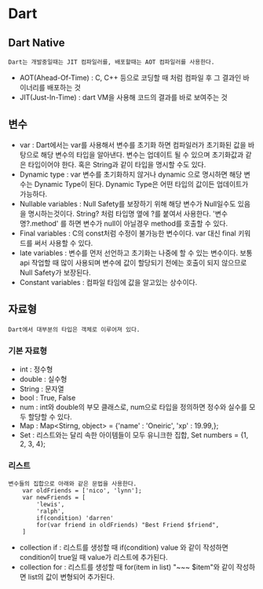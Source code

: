 # Dart
## Dart Native
    Dart는 개발중일때는 JIT 컴파일러를, 배포할때는 AOT 컴파일러를 사용한다.
- AOT(Ahead-Of-Time) : C, C++ 등으로 코딩할 때 처럼 컴파일 후 그 결과인 바이너리를 배포하는 것
- JIT(Just-In-Time) : dart VM을 사용해 코드의 결과를 바로 보여주는 것

## 변수
- var : Dart에서는 var를 사용해서 변수를 초기화 하면 컴파일러가 초기화된 값을 바탕으로 해당 변수의 타입을 알아낸다. 변수는 업데이트 될 수 있으며 초기화값과 같은 타입이어야 한다. 혹은 String과 같이 타입을 명시할 수도 있다.
- Dynamic type : var 변수를 초기화하지 않거나 dynamic 으로 명시하면 해당 변수는 Dynamic Type이 된다. Dynamic Type은 어떤 타입의 값이든 업데이트가 가능하다.
- Nullable variables : Null Safety를 보장하기 위해 해당 변수가 Null일수도 있음을 명시하는것이다. String? 처럼 타입명 옆에 ?를 붙여서 사용한다. '변수명?.method' 를 하면 변수가 null이 아닐경우 method를 호출할 수 있다.
- Final variables : C의 const처럼 수정이 불가능한 변수이다. var 대신 final 키워드를 써서 사용할 수 있다.
- late variables : 변수를 먼저 선언하고 초기화는 나중에 할 수 있는 변수이다. 보통 api 작업할 때 많이 사용되며 변수에 값이 할당되기 전에는 호출이 되지 않으므로 Null Safety가 보장된다.
- Constant variables : 컴파일 타임에 값을 알고있는 상수이다.

## 자료형
    Dart에서 대부분의 타입은 객체로 이루어져 있다.

### 기본 자료형
- int : 정수형
- double : 실수형
- String : 문자열
- bool : True, False
- num : int와 double의 부모 클래스로, num으로 타입을 정의하면 정수와 실수를 모두 할당할 수 있다.
- Map : Map<Stirng, object> = {'name' : 'Oneiric', 'xp' : 19.99,};
- Set : 리스트와는 달리 속한 아이템들이 모두 유니크한 집합, Set<int> numbers = {1, 2, 3, 4};

### 리스트
    변수들의 집합으로 아래와 같은 문법을 사용한다.
        var oldFriends = ['nico', 'lynn'];
        var newFriends = [
            'lewis',
            'ralph',
            if(condition) 'darren'
            for(var friend in oldFriends) "Best Friend $friend",
        ]
- collection if : 리스트를 생성할 때 if(condition) value 와 같이 작성하면 condition이 true일 때 value가 리스트에 추가된다.
- collection for : 리스트를 생성할 때 for(item in list) "~~~ $item"와 같이 작성하면 list의 값이 변형되어 추가된다.